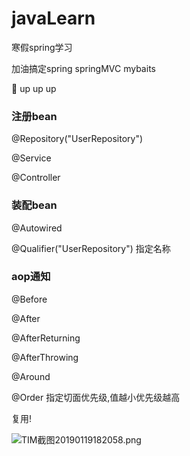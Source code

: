 # javaLearn
寒假spring学习

加油搞定spring springMVC mybaits

:muscle: up up up 

### 注册bean

@Repository("UserRepository")

@Service

@Controller 

### 装配bean

@Autowired 

@Qualifier("UserRepository")  指定名称


### aop通知

@Before

@After

@AfterReturning

@AfterThrowing

@Around

@Order  指定切面优先级,值越小优先级越高

复用!

![TIM截图20190119182058.png](https://i.loli.net/2019/01/19/5c42fa2f2920c.png)
